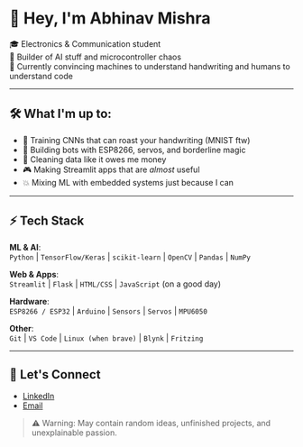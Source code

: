 # 👋 Hey, I'm Abhinav Mishra

🎓 Electronics & Communication student  
🤖 Builder of AI stuff and microcontroller chaos  
🧠 Currently convincing machines to understand handwriting and humans to understand code

---

## 🛠️ What I'm up to:

- 🔢 Training CNNs that can roast your handwriting (MNIST ftw)
- 🤖 Building bots with ESP8266, servos, and borderline magic
- 🧹 Cleaning data like it owes me money
- 🎮 Making Streamlit apps that are *almost* useful
- 💥 Mixing ML with embedded systems just because I can

---

## ⚡ Tech Stack

**ML & AI**:  
`Python` | `TensorFlow/Keras` | `scikit-learn` | `OpenCV` | `Pandas` | `NumPy`

**Web & Apps**:  
`Streamlit` | `Flask` | `HTML/CSS` | `JavaScript` (on a good day)

**Hardware**:  
`ESP8266 / ESP32` | `Arduino` | `Sensors` | `Servos` | `MPU6050`

**Other**:  
`Git` | `VS Code` | `Linux (when brave)` | `Blynk` | `Fritzing`

---

## 💬 Let's Connect

- [LinkedIn]([https://www.linkedin.com/in/abhinav-mishra-211b7a327/])  
- [Email](mailto:abhinav714b@gmail.com)

> ⚠️ Warning: May contain random ideas, unfinished projects, and unexplainable passion.
